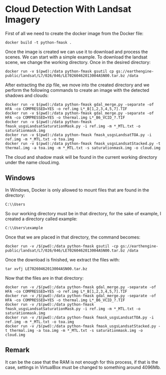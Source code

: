 # Cloud Detection With Landsat Imagery

First of all we need to create the docker image from the Docker file:

```
docker build -t python-fmask .
```
Once the image is created we can use it to download and process the scenes. We can start with a simple example. To download the landsat scene, we change the working directory. Once in the desired directory:

```
docker run -v $(pwd):/data python-fmask gsutil cp gs://earthengine-public/landsat/L7/026/046/LE70260462013004ASN00.tar.bz /data
```

After extracting the zip file, we move into the created directory and we perform the following commands to create an image with the detected shadows and clouds:

```
docker run -v $(pwd):/data python-fmask gdal_merge.py -separate -of HFA -co COMPRESSED=YES -o ref.img L*_B[1,2,3,4,5,7].TIF
docker run -v $(pwd):/data python-fmask gdal_merge.py -separate -of HFA -co COMPRESSED=YES -o thermal.img L*_B6_VCID_?.TIF
docker run -v $(pwd):/data python-fmask fmask_usgsLandsatSaturationMask.py -i ref.img -m *_MTL.txt -o saturationmask.img
docker run -v $(pwd):/data python-fmask fmask_usgsLandsatTOA.py -i ref.img -m *_MTL.txt -o toa.img
docker run -v $(pwd):/data python-fmask fmask_usgsLandsatStacked.py -t thermal.img -a toa.img -m *_MTL.txt -s saturationmask.img -o cloud.img
```
The cloud and shadow mask will be found in the current working directory under the name cloud.img.

## Windows

In Windows, Docker is only allowed to mount files that are found in the directory:

```
C:\\Users
```
So our working directory must be in that directory, for the sake of example, I created a directory called example:

```
C:\\Users\example
```

Once that we are placed in that directory, the command becomes:

```
docker run -v /$(pwd):/data python-fmask gsutil -cp gs://earthengine-public/landsat/L7/026/046/LE70260462013004ASN00.tar.bz /data
```

Once the download is finished, we extract the files with:

```
tar xvfj LE70260462013004ASN00.tar.bz
```
Now that the files are in that directory:

```
docker run -v /$(pwd):/data python-fmask gdal_merge.py -separate -of HFA -co COMPRESSED=YES -o ref.img L*_B[1,2,3,4,5,7].TIF
docker run -v /$(pwd):/data python-fmask gdal_merge.py -separate -of HFA -co COMPRESSED=YES -o thermal.img L*_B6_VCID_?.TIF
docker run -v /$(pwd):/data python-fmask fmask_usgsLandsatSaturationMask.py -i ref.img -m *_MTL.txt -o saturationmask.img
docker run -v /$(pwd):/data python-fmask fmask_usgsLandsatTOA.py -i ref.img -m *_MTL.txt -o toa.img
docker run -v /$(pwd):/data python-fmask fmask_usgsLandsatStacked.py -t thermal.img -a toa.img -m *_MTL.txt -s saturationmask.img -o cloud.img
```

## Remark

It can be the case that the RAM is not enough for this process, if that is the case, settings in VirtualBox must be changed to something around 4096Mb.
